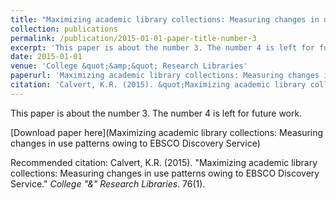 ```yaml
---
title: "Maximizing academic library collections: Measuring changes in use patterns owing to EBSCO Discovery Service."
collection: publications
permalink: /publication/2015-01-01-paper-title-number-3
excerpt: 'This paper is about the number 3. The number 4 is left for future work.'
date: 2015-01-01
venue: 'College &quot;&amp;&quot; Research Libraries'
paperurl: 'Maximizing academic library collections: Measuring changes in use patterns owing to EBSCO Discovery Service'
citation: 'Calvert, K.R. (2015). &quot;Maximizing academic library collections: Measuring changes in use patterns owing to EBSCO Discovery Service.&quot; <i>College &quot;&amp;&quot; Research Libraries</i>. 76(1).'
---
```

This paper is about the number 3. The number 4 is left for future work.

[Download paper here](Maximizing academic library collections: Measuring changes in use patterns owing to EBSCO Discovery Service)

Recommended citation: Calvert, K.R. (2015). "Maximizing academic library collections: Measuring changes in use patterns owing to EBSCO Discovery Service." <i>College "&" Research Libraries</i>. 76(1).